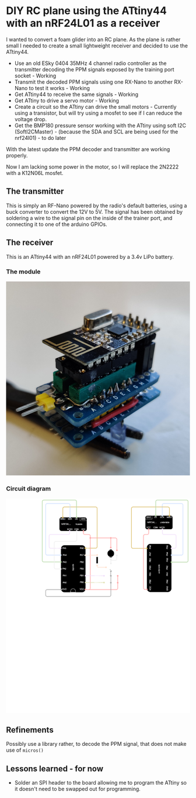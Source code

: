 # DIY RC plane using the ATtiny44 with an nRF24L01 as a receiver

I wanted to convert a foam glider into an RC plane. As the plane is rather small I needed to create a small lightweight receiver and decided to use the ATtiny44.

* Use an old ESky 0404 35MHz 4 channel radio controller as the transmitter decoding the PPM signals exposed by the training port socket - Working
* Transmit the decoded PPM signals using one RX-Nano to another RX-Nano to test it works - Working
* Get ATtiny44 to receive the same signals - Working
* Get ATtiny to drive a servo motor - Working
* Create a circuit so the ATtiny can drive the small motors - Currently using a transistor, but will try using a mosfet to see if I can reduce the voltage drop.
* Get the BMP180 pressure sensor working with the ATtiny using soft I2C (SoftI2CMaster) - (because the SDA and SCL are being used for the nrf24l01) - to do later

With the latest update the PPM decoder and transmitter are working properly.

Now I am lacking some power in the motor, so I will replace the 2N2222 with a K12N06L mosfet.

## The transmitter
This is simply an RF-Nano powered by the radio's default batteries, using a buck converter to convert the 12V to 5V. The signal has been obtained by soldering a wire to the signal pin on the inside of the trainer port, and connecting it to one of the arduino GPIOs.

## The receiver
This is an ATtiny44 with an nRF24L01 powered by a 3.4v LiPo battery.
### The module
![receiver module](docs/AttinyReceiver.jpg)
### Circuit diagram
![circuit diagram](docs/rc-receiver.drawio.svg)

## Refinements
Possibly use a library rather, to decode the PPM signal, that does not make use of `micros()`

## Lessons learned - for now
* Solder an SPI header to the board allowing me to program the ATtiny so it doesn't need to be swapped out for programming.



